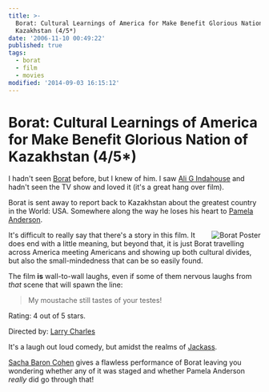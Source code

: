 ```yaml
---
title: >-
  Borat: Cultural Learnings of America for Make Benefit Glorious Nation of
  Kazakhstan (4/5*)
date: '2006-11-10 00:49:22'
published: true
tags:
  - borat
  - film
  - movies
modified: '2014-09-03 16:15:12'
---
```

# Borat: Cultural Learnings of America for Make Benefit Glorious Nation of Kazakhstan (4/5*)

I hadn't seen [Borat][borat] before, but I knew of him.  I saw [Ali G Indahouse](http://imdb.com/title/tt0284837/) and hadn't seen the TV show and loved it (it's a great hang over film).

Borat is sent away to report back to Kazakhstan about the greatest country in the World: USA.  Somewhere along the way he loses his heart to [Pamela Anderson](http://imdb.com/name/nm0000097/).

[borat]: http://imdb.com/title/tt0443453/


<!--more-->

<img alt="Borat Poster" style="float: right; padding-left: 20px" src="http://remysharp.com/wp-content/uploads/2006/11/borat_poster.jpg" />It's difficult to really say that there's a story in this film.  It does end with a little meaning, but beyond that, it is just Borat travelling across America meeting Americans and showing up both cultural divides, but also the small-mindedness that can be so easily found.

The film **is** wall-to-wall laughs, even if some of them nervous laughs from *that* scene that will spawn the line:

> My moustache still tastes of your testes!

Rating: 4 out of 5 stars.

Directed by: [Larry Charles](http://imdb.com/name/nm0153078/)

It's a laugh out loud comedy, but amidst the realms of [Jackass](http://imdb.com/title/tt0322802/).

[Sacha Baron Cohen](http://imdb.com/name/nm0056187/) gives a flawless performance of Borat leaving you wondering whether any of it was staged and whether Pamela Anderson *really* did go through that!
